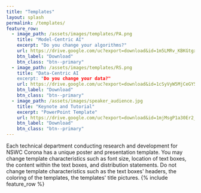 ```yaml
---
title: "Templates"
layout: splash
permalink: /templates/
feature_row:
  - image_path: /assets/images/templates/PA.png
    title: "Model-Centric AI"
    excerpt: "Do you change your algorithms?"
    url: https://drive.google.com/uc?export=download&id=1m5LMRv_KBKGtgxLGq5x40kMXmWp-dPtW
    btn_label: "Download"
    btn_class: "btn--primary"
  - image_path: /assets/images/templates/RS.png
    title: "Data-Centric AI
    excerpt: "Do you change your data?"
    url: https://drive.google.com/uc?export=download&id=1cSyVyW5MjCeGY5lZHxahnMjcvv6dCQZy
    btn_label: "Download"
    btn_class: "btn--primary"
  - image_path: /assets/images/speaker_audience.jpg
    title: "Keynote and Tutorial"
    excerpt: "PowerPoint Template"
    url: https://drive.google.com/uc?export=download&id=1mjMsgP1a30Er2_-ASdMzaxVOtbQ_NZAJ
    btn_label: "Download"
    btn_class: "btn--primary"
---
```

Each technical department conducting research and development for NSWC Corona has a unique poster and presentation template. You may change template characteristics such  as font size, location of text boxes, the content within the text boxes, and distribution statements. Do not change template characteristics such as the text boxes' headers, the coloring of the templates, the templates' title pictures.
{% include feature_row %}
